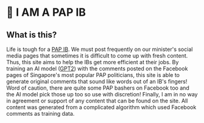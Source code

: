 # 🐶 I AM A PAP IB

## What is this?

Life is tough for a [PAP IB](https://www.reddit.com/r/singapore/comments/3jz2wr/eli5_pap_iboppo_ib/). 
We must post frequently on our minister's social media pages that sometimes it
is difficult to come up with fresh content. Thus, this site aims to help the IBs
get more efficient at their jobs. By training an AI model ([GPT2](https://openai.com/blog/better-language-models/))
with the comments posted on the Facebook pages of Singapore's most popular PAP
politicians, this site is able to generate original comments that sound like
words out of an IB's fingers! Word of caution, there are quite some PAP bashers
on Facebook too and the AI model pick those up too so use with discretion!
Finally, I am in no way in agreement or support of any content that can be
found on the site. All content was generated from a complicated algorithm
which used Facebook comments as training data.
